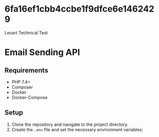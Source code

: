 # 6fa16ef1cbb4ccbe1f9dfce6e1462429
Levart Technical Test


# Email Sending API

## Requirements
- PHP 7.4+
- Composer
- Docker
- Docker-Compose

## Setup

1. Clone the repository and navigate to the project directory.
2. Create the `.env` file and set the necessary environment variables:
